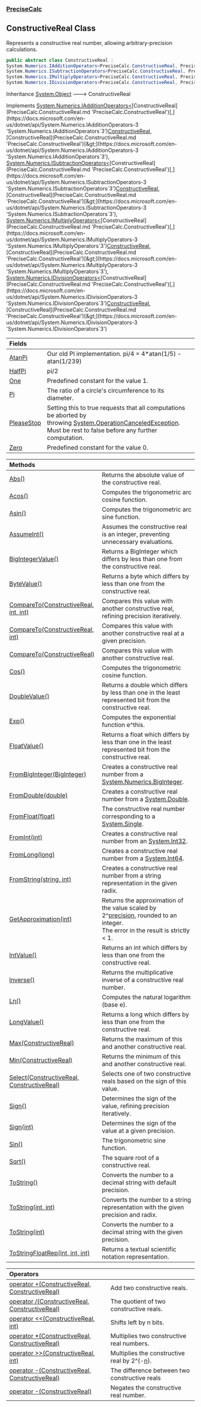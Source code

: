 ### [PreciseCalc](PreciseCalc.md 'PreciseCalc')

## ConstructiveReal Class

Represents a constructive real number, allowing arbitrary-precision calculations.

```csharp
public abstract class ConstructiveReal :
System.Numerics.IAdditionOperators<PreciseCalc.ConstructiveReal, PreciseCalc.ConstructiveReal, PreciseCalc.ConstructiveReal>,
System.Numerics.ISubtractionOperators<PreciseCalc.ConstructiveReal, PreciseCalc.ConstructiveReal, PreciseCalc.ConstructiveReal>,
System.Numerics.IMultiplyOperators<PreciseCalc.ConstructiveReal, PreciseCalc.ConstructiveReal, PreciseCalc.ConstructiveReal>,
System.Numerics.IDivisionOperators<PreciseCalc.ConstructiveReal, PreciseCalc.ConstructiveReal, PreciseCalc.ConstructiveReal>
```

Inheritance [System.Object](https://docs.microsoft.com/en-us/dotnet/api/System.Object 'System.Object') &#129106; ConstructiveReal

Implements [System.Numerics.IAdditionOperators&lt;](https://docs.microsoft.com/en-us/dotnet/api/System.Numerics.IAdditionOperators-3 'System.Numerics.IAdditionOperators`3')[ConstructiveReal](PreciseCalc.ConstructiveReal.md 'PreciseCalc.ConstructiveReal')[,](https://docs.microsoft.com/en-us/dotnet/api/System.Numerics.IAdditionOperators-3 'System.Numerics.IAdditionOperators`3')[ConstructiveReal](PreciseCalc.ConstructiveReal.md 'PreciseCalc.ConstructiveReal')[,](https://docs.microsoft.com/en-us/dotnet/api/System.Numerics.IAdditionOperators-3 'System.Numerics.IAdditionOperators`3')[ConstructiveReal](PreciseCalc.ConstructiveReal.md 'PreciseCalc.ConstructiveReal')[&gt;](https://docs.microsoft.com/en-us/dotnet/api/System.Numerics.IAdditionOperators-3 'System.Numerics.IAdditionOperators`3'), [System.Numerics.ISubtractionOperators&lt;](https://docs.microsoft.com/en-us/dotnet/api/System.Numerics.ISubtractionOperators-3 'System.Numerics.ISubtractionOperators`3')[ConstructiveReal](PreciseCalc.ConstructiveReal.md 'PreciseCalc.ConstructiveReal')[,](https://docs.microsoft.com/en-us/dotnet/api/System.Numerics.ISubtractionOperators-3 'System.Numerics.ISubtractionOperators`3')[ConstructiveReal](PreciseCalc.ConstructiveReal.md 'PreciseCalc.ConstructiveReal')[,](https://docs.microsoft.com/en-us/dotnet/api/System.Numerics.ISubtractionOperators-3 'System.Numerics.ISubtractionOperators`3')[ConstructiveReal](PreciseCalc.ConstructiveReal.md 'PreciseCalc.ConstructiveReal')[&gt;](https://docs.microsoft.com/en-us/dotnet/api/System.Numerics.ISubtractionOperators-3 'System.Numerics.ISubtractionOperators`3'), [System.Numerics.IMultiplyOperators&lt;](https://docs.microsoft.com/en-us/dotnet/api/System.Numerics.IMultiplyOperators-3 'System.Numerics.IMultiplyOperators`3')[ConstructiveReal](PreciseCalc.ConstructiveReal.md 'PreciseCalc.ConstructiveReal')[,](https://docs.microsoft.com/en-us/dotnet/api/System.Numerics.IMultiplyOperators-3 'System.Numerics.IMultiplyOperators`3')[ConstructiveReal](PreciseCalc.ConstructiveReal.md 'PreciseCalc.ConstructiveReal')[,](https://docs.microsoft.com/en-us/dotnet/api/System.Numerics.IMultiplyOperators-3 'System.Numerics.IMultiplyOperators`3')[ConstructiveReal](PreciseCalc.ConstructiveReal.md 'PreciseCalc.ConstructiveReal')[&gt;](https://docs.microsoft.com/en-us/dotnet/api/System.Numerics.IMultiplyOperators-3 'System.Numerics.IMultiplyOperators`3'), [System.Numerics.IDivisionOperators&lt;](https://docs.microsoft.com/en-us/dotnet/api/System.Numerics.IDivisionOperators-3 'System.Numerics.IDivisionOperators`3')[ConstructiveReal](PreciseCalc.ConstructiveReal.md 'PreciseCalc.ConstructiveReal')[,](https://docs.microsoft.com/en-us/dotnet/api/System.Numerics.IDivisionOperators-3 'System.Numerics.IDivisionOperators`3')[ConstructiveReal](PreciseCalc.ConstructiveReal.md 'PreciseCalc.ConstructiveReal')[,](https://docs.microsoft.com/en-us/dotnet/api/System.Numerics.IDivisionOperators-3 'System.Numerics.IDivisionOperators`3')[ConstructiveReal](PreciseCalc.ConstructiveReal.md 'PreciseCalc.ConstructiveReal')[&gt;](https://docs.microsoft.com/en-us/dotnet/api/System.Numerics.IDivisionOperators-3 'System.Numerics.IDivisionOperators`3')

| Fields | |
| :--- | :--- |
| [AtanPi](PreciseCalc.ConstructiveReal.AtanPi.md 'PreciseCalc.ConstructiveReal.AtanPi') | Our old PI implementation. pi/4 = 4*atan(1/5) - atan(1/239) |
| [HalfPi](PreciseCalc.ConstructiveReal.HalfPi.md 'PreciseCalc.ConstructiveReal.HalfPi') | pi/2 |
| [One](PreciseCalc.ConstructiveReal.One.md 'PreciseCalc.ConstructiveReal.One') | Predefined constant for the value 1. |
| [Pi](PreciseCalc.ConstructiveReal.Pi.md 'PreciseCalc.ConstructiveReal.Pi') | The ratio of a circle's circumference to its diameter. |
| [PleaseStop](PreciseCalc.ConstructiveReal.PleaseStop.md 'PreciseCalc.ConstructiveReal.PleaseStop') | Setting this to true requests that all computations be aborted by<br/>throwing [System.OperationCanceledException](https://docs.microsoft.com/en-us/dotnet/api/System.OperationCanceledException 'System.OperationCanceledException').<br/>Must be rest to false before any further computation. |
| [Zero](PreciseCalc.ConstructiveReal.Zero.md 'PreciseCalc.ConstructiveReal.Zero') | Predefined constant for the value 0. |

| Methods | |
| :--- | :--- |
| [Abs()](PreciseCalc.ConstructiveReal.Abs().md 'PreciseCalc.ConstructiveReal.Abs()') | Returns the absolute value of the constructive real. |
| [Acos()](PreciseCalc.ConstructiveReal.Acos().md 'PreciseCalc.ConstructiveReal.Acos()') | Computes the trigonometric arc cosine function. |
| [Asin()](PreciseCalc.ConstructiveReal.Asin().md 'PreciseCalc.ConstructiveReal.Asin()') | Computes the trigonometric arc sine function. |
| [AssumeInt()](PreciseCalc.ConstructiveReal.AssumeInt().md 'PreciseCalc.ConstructiveReal.AssumeInt()') | Assumes the constructive real is an integer, preventing unnecessary evaluations. |
| [BigIntegerValue()](PreciseCalc.ConstructiveReal.BigIntegerValue().md 'PreciseCalc.ConstructiveReal.BigIntegerValue()') | Returns a BigInteger which differs by less than one from the constructive real. |
| [ByteValue()](PreciseCalc.ConstructiveReal.ByteValue().md 'PreciseCalc.ConstructiveReal.ByteValue()') | Returns a byte which differs by less than one from the constructive real. |
| [CompareTo(ConstructiveReal, int, int)](PreciseCalc.ConstructiveReal.CompareTo(PreciseCalc.ConstructiveReal,int,int).md 'PreciseCalc.ConstructiveReal.CompareTo(PreciseCalc.ConstructiveReal, int, int)') | Compares this value with another constructive real, refining precision iteratively. |
| [CompareTo(ConstructiveReal, int)](PreciseCalc.ConstructiveReal.CompareTo(PreciseCalc.ConstructiveReal,int).md 'PreciseCalc.ConstructiveReal.CompareTo(PreciseCalc.ConstructiveReal, int)') | Compares this value with another constructive real at a given precision. |
| [CompareTo(ConstructiveReal)](PreciseCalc.ConstructiveReal.CompareTo(PreciseCalc.ConstructiveReal).md 'PreciseCalc.ConstructiveReal.CompareTo(PreciseCalc.ConstructiveReal)') | Compares this value with another constructive real. |
| [Cos()](PreciseCalc.ConstructiveReal.Cos().md 'PreciseCalc.ConstructiveReal.Cos()') | Computes the trigonometric cosine function. |
| [DoubleValue()](PreciseCalc.ConstructiveReal.DoubleValue().md 'PreciseCalc.ConstructiveReal.DoubleValue()') | Returns a double which differs by less than one in the least represented bit from the constructive real. |
| [Exp()](PreciseCalc.ConstructiveReal.Exp().md 'PreciseCalc.ConstructiveReal.Exp()') | Computes the exponential function e^this. |
| [FloatValue()](PreciseCalc.ConstructiveReal.FloatValue().md 'PreciseCalc.ConstructiveReal.FloatValue()') | Returns a float which differs by less than one in the least represented bit from the constructive real. |
| [FromBigInteger(BigInteger)](PreciseCalc.ConstructiveReal.FromBigInteger(System.Numerics.BigInteger).md 'PreciseCalc.ConstructiveReal.FromBigInteger(System.Numerics.BigInteger)') | Creates a constructive real number from a [System.Numerics.BigInteger](https://docs.microsoft.com/en-us/dotnet/api/System.Numerics.BigInteger 'System.Numerics.BigInteger'). |
| [FromDouble(double)](PreciseCalc.ConstructiveReal.FromDouble(double).md 'PreciseCalc.ConstructiveReal.FromDouble(double)') | Creates a constructive real number from a [System.Double](https://docs.microsoft.com/en-us/dotnet/api/System.Double 'System.Double'). |
| [FromFloat(float)](PreciseCalc.ConstructiveReal.FromFloat(float).md 'PreciseCalc.ConstructiveReal.FromFloat(float)') | The constructive real number corresponding to a [System.Single](https://docs.microsoft.com/en-us/dotnet/api/System.Single 'System.Single'). |
| [FromInt(int)](PreciseCalc.ConstructiveReal.FromInt(int).md 'PreciseCalc.ConstructiveReal.FromInt(int)') | Creates a constructive real number from an [System.Int32](https://docs.microsoft.com/en-us/dotnet/api/System.Int32 'System.Int32'). |
| [FromLong(long)](PreciseCalc.ConstructiveReal.FromLong(long).md 'PreciseCalc.ConstructiveReal.FromLong(long)') | Creates a constructive real number from a [System.Int64](https://docs.microsoft.com/en-us/dotnet/api/System.Int64 'System.Int64'). |
| [FromString(string, int)](PreciseCalc.ConstructiveReal.FromString(string,int).md 'PreciseCalc.ConstructiveReal.FromString(string, int)') | Creates a constructive real number from a string representation in the given radix. |
| [GetApproximation(int)](PreciseCalc.ConstructiveReal.GetApproximation(int).md 'PreciseCalc.ConstructiveReal.GetApproximation(int)') | Returns the approximation of the value scaled by 2^[precision](PreciseCalc.ConstructiveReal.GetApproximation(int).md#PreciseCalc.ConstructiveReal.GetApproximation(int).precision 'PreciseCalc.ConstructiveReal.GetApproximation(int).precision'), rounded to an integer.<br/>The error in the result is strictly < 1. |
| [IntValue()](PreciseCalc.ConstructiveReal.IntValue().md 'PreciseCalc.ConstructiveReal.IntValue()') | Returns an int which differs by less than one from the constructive real. |
| [Inverse()](PreciseCalc.ConstructiveReal.Inverse().md 'PreciseCalc.ConstructiveReal.Inverse()') | Returns the multiplicative inverse of a constructive real number. |
| [Ln()](PreciseCalc.ConstructiveReal.Ln().md 'PreciseCalc.ConstructiveReal.Ln()') | Computes the natural logarithm (base e). |
| [LongValue()](PreciseCalc.ConstructiveReal.LongValue().md 'PreciseCalc.ConstructiveReal.LongValue()') | Returns a long which differs by less than one from the constructive real. |
| [Max(ConstructiveReal)](PreciseCalc.ConstructiveReal.Max(PreciseCalc.ConstructiveReal).md 'PreciseCalc.ConstructiveReal.Max(PreciseCalc.ConstructiveReal)') | Returns the maximum of this and another constructive real. |
| [Min(ConstructiveReal)](PreciseCalc.ConstructiveReal.Min(PreciseCalc.ConstructiveReal).md 'PreciseCalc.ConstructiveReal.Min(PreciseCalc.ConstructiveReal)') | Returns the minimum of this and another constructive real. |
| [Select(ConstructiveReal, ConstructiveReal)](PreciseCalc.ConstructiveReal.Select(PreciseCalc.ConstructiveReal,PreciseCalc.ConstructiveReal).md 'PreciseCalc.ConstructiveReal.Select(PreciseCalc.ConstructiveReal, PreciseCalc.ConstructiveReal)') | Selects one of two constructive reals based on the sign of this value. |
| [Sign()](PreciseCalc.ConstructiveReal.Sign().md 'PreciseCalc.ConstructiveReal.Sign()') | Determines the sign of the value, refining precision iteratively. |
| [Sign(int)](PreciseCalc.ConstructiveReal.Sign(int).md 'PreciseCalc.ConstructiveReal.Sign(int)') | Determines the sign of the value at a given precision. |
| [Sin()](PreciseCalc.ConstructiveReal.Sin().md 'PreciseCalc.ConstructiveReal.Sin()') | The trigonometric sine function. |
| [Sqrt()](PreciseCalc.ConstructiveReal.Sqrt().md 'PreciseCalc.ConstructiveReal.Sqrt()') | The square root of a constructive real. |
| [ToString()](PreciseCalc.ConstructiveReal.ToString().md 'PreciseCalc.ConstructiveReal.ToString()') | Converts the number to a decimal string with default precision. |
| [ToString(int, int)](PreciseCalc.ConstructiveReal.ToString(int,int).md 'PreciseCalc.ConstructiveReal.ToString(int, int)') | Converts the number to a string representation with the given precision and radix. |
| [ToString(int)](PreciseCalc.ConstructiveReal.ToString(int).md 'PreciseCalc.ConstructiveReal.ToString(int)') | Converts the number to a decimal string with the given precision. |
| [ToStringFloatRep(int, int, int)](PreciseCalc.ConstructiveReal.ToStringFloatRep(int,int,int).md 'PreciseCalc.ConstructiveReal.ToStringFloatRep(int, int, int)') | Returns a textual scientific notation representation. |

| Operators | |
| :--- | :--- |
| [operator +(ConstructiveReal, ConstructiveReal)](PreciseCalc.ConstructiveReal.op_Addition(PreciseCalc.ConstructiveReal,PreciseCalc.ConstructiveReal).md 'PreciseCalc.ConstructiveReal.op_Addition(PreciseCalc.ConstructiveReal, PreciseCalc.ConstructiveReal)') | Add two constructive reals. |
| [operator /(ConstructiveReal, ConstructiveReal)](PreciseCalc.ConstructiveReal.op_Division(PreciseCalc.ConstructiveReal,PreciseCalc.ConstructiveReal).md 'PreciseCalc.ConstructiveReal.op_Division(PreciseCalc.ConstructiveReal, PreciseCalc.ConstructiveReal)') | The quotient of two constructive reals. |
| [operator &lt;&lt;(ConstructiveReal, int)](PreciseCalc.ConstructiveReal.op_LeftShift(PreciseCalc.ConstructiveReal,int).md 'PreciseCalc.ConstructiveReal.op_LeftShift(PreciseCalc.ConstructiveReal, int)') | Shifts left by n bits. |
| [operator *(ConstructiveReal, ConstructiveReal)](PreciseCalc.ConstructiveReal.op_Multiply(PreciseCalc.ConstructiveReal,PreciseCalc.ConstructiveReal).md 'PreciseCalc.ConstructiveReal.op_Multiply(PreciseCalc.ConstructiveReal, PreciseCalc.ConstructiveReal)') | Multiplies two constructive real numbers. |
| [operator &gt;&gt;(ConstructiveReal, int)](PreciseCalc.ConstructiveReal.op_RightShift(PreciseCalc.ConstructiveReal,int).md 'PreciseCalc.ConstructiveReal.op_RightShift(PreciseCalc.ConstructiveReal, int)') | Multiplies the constructive real by 2^(-[n](PreciseCalc.ConstructiveReal.op_RightShift(PreciseCalc.ConstructiveReal,int).md#PreciseCalc.ConstructiveReal.op_RightShift(PreciseCalc.ConstructiveReal,int).n 'PreciseCalc.ConstructiveReal.op_RightShift(PreciseCalc.ConstructiveReal, int).n')). |
| [operator -(ConstructiveReal, ConstructiveReal)](PreciseCalc.ConstructiveReal.op_Subtraction(PreciseCalc.ConstructiveReal,PreciseCalc.ConstructiveReal).md 'PreciseCalc.ConstructiveReal.op_Subtraction(PreciseCalc.ConstructiveReal, PreciseCalc.ConstructiveReal)') | The difference between two constructive reals |
| [operator -(ConstructiveReal)](PreciseCalc.ConstructiveReal.op_UnaryNegation(PreciseCalc.ConstructiveReal).md 'PreciseCalc.ConstructiveReal.op_UnaryNegation(PreciseCalc.ConstructiveReal)') | Negates the constructive real number. |
